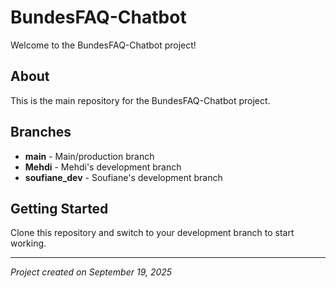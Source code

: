 # BundesFAQ-Chatbot

Welcome to the BundesFAQ-Chatbot project!

## About

This is the main repository for the BundesFAQ-Chatbot project.

## Branches

- **main** - Main/production branch
- **Mehdi** - Mehdi's development branch  
- **soufiane_dev** - Soufiane's development branch

## Getting Started

Clone this repository and switch to your development branch to start working.

---

*Project created on September 19, 2025*